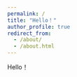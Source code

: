 ```yaml
---
permalink: /
title: "Hello！"
author_profile: true
redirect_from: 
  - /about/
  - /about.html
---
```


Hello！

